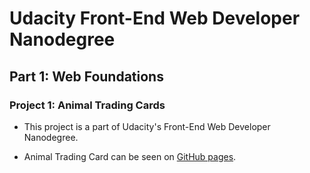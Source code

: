 # Udacity Front-End Web Developer Nanodegree

## Part 1: Web Foundations

### Project 1: Animal Trading Cards

- This project is a part of Udacity's Front-End Web Developer Nanodegree.

- Animal Trading Card can be seen on [GitHub pages](https://kmandic.github.io/Udacity-FEND/Part-1-Web-Foundations/Project-1-Animal-Trading-Cards/card.html).